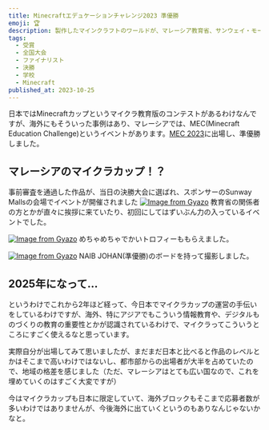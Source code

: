 ```yaml
---
title: Minecraftエデュケーションチャレンジ2023 準優勝
emoji: 🏆
description: 製作したマインクラフトのワールドが、マレーシア教育省、サンウェイ・モールズ、マイクロソフトが主催するマインクラフト教育チャレンジのInternational高学年部門で2位に選ばれました。
tags:
  - 受賞
  - 全国大会
  - ファイナリスト
  - 決勝
  - 学校
  - Minecraft
published_at: 2023-10-25
---
```

日本ではMinecraftカップというマイクラ教育版のコンテストがあるわけなんですが、海外にもそういった事例はあり、マレーシアでは、MEC(Minecraft Education Challenge)というイベントがあります。[MEC 2023](https://mcedumy.com/mec-2023)に出場し、準優勝しました。

## マレーシアのマイクラカップ！？

事前審査を通過した作品が、当日の決勝大会に選ばれ、スポンサーのSunway Mallsの会場でイベントが開催されました
[![Image from Gyazo](https://i.gyazo.com/16c30fa8570b9440a5a0ee5f32fb25c9.jpg)](https://gyazo.com/16c30fa8570b9440a5a0ee5f32fb25c9)
教育省の関係者の方とかが直々に挨拶に来ていたり、初回にしてはずいぶん力の入っているイベントでした。

[![Image from Gyazo](https://i.gyazo.com/405eec74cf4b2a1f0dbdb3d3c2341521.jpg)](https://gyazo.com/405eec74cf4b2a1f0dbdb3d3c2341521)
めちゃめちゃでかいトロフィーももらえました。

[![Image from Gyazo](https://i.gyazo.com/d1724ea7e122ae86d02d35e3bf1efaeb.jpg)](https://gyazo.com/d1724ea7e122ae86d02d35e3bf1efaeb)
NAIB JOHAN(準優勝)のボードを持って撮影しました。

## 2025年になって...
というわけでこれから2年ほど経って、今日本でマイクラカップの運営の手伝いをしているわけですが、海外、特にアジアでもこういう情報教育や、デジタルものづくりの教育の重要性とかが認識されているわけで、マイクラってこういうところにすごく使えるなと思っています。

実際自分が出場してみて思いましたが、まだまだ日本と比べると作品のレベルとかはそこまで高いわけではないし、都市部からの出場者が大半を占めていたので、地域の格差を感じました（ただ、マレーシアはとても広い国なので、これを埋めていくのはすごく大変ですが）

今はマイクラカップも日本に限定していて、海外ブロックもそこまで応募者数が多いわけではありませんが、今後海外に出ていくというのもありなんじゃないかなと。